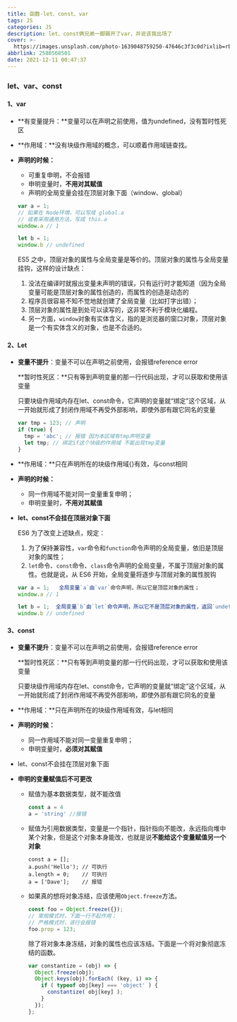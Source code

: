 ```yaml
---
title: 函数-let、const、var
tags: JS
categories: JS
description: let、const俩兄弟一脚踢开了var，并说该我出场了
cover: >-
  https://images.unsplash.com/photo-1639048759250-47646c3f3c0d?ixlib=rb-1.2.1&ixid=MnwxMjA3fDB8MHxwaG90by1wYWdlfHx8fGVufDB8fHx8&auto=format&fit=crop&w=1170&q=80
abbrlink: 2580568501
date: 2021-12-11 00:47:37
---
```


### let、var、const           ###

#### 1、var ####

* **有变量提升：**变量可以在声明之前使用，值为undefined，没有暂时性死区

* **作用域：**没有块级作用域的概念，可以顺着作用域链查找。

* **声明的时候：**

  * 可重复申明，不会报错
  * 申明变量时，**不用对其赋值**
  * 声明的全局变量会挂在顶层对象下面（window、global）

  ```js
  var a = 1;
  // 如果在 Node环境，可以写成 global.a
  // 或者采用通用方法，写成 this.a
  window.a // 1
  
  let b = 1;
  window.b // undefined
  ```

  ES5 之中，顶层对象的属性与全局变量是等价的。顶层对象的属性与全局变量挂钩，这样的设计缺点：

  1. 没法在编译时就报出变量未声明的错误，只有运行时才能知道（因为全局变量可能是顶层对象的属性创造的，而属性的创造是动态的
  2. 程序员很容易不知不觉地就创建了全局变量（比如打字出错）；
  3. 顶层对象的属性是到处可以读写的，这非常不利于模块化编程。
  4. 另一方面，`window`对象有实体含义，指的是浏览器的窗口对象，顶层对象是一个有实体含义的对象，也是不合适的。

#### 2、Let ####

* **变量不提升**：变量不可以在声明之前使用，会报错reference error

  **暂时性死区：**只有等到声明变量的那一行代码出现，才可以获取和使用该变量

  只要块级作用域内存在let、const命令，它声明的变量就“绑定”这个区域，从一开始就形成了封闭作用域不再受外部影响，即使外部有跟它同名的变量

  ```js
  var tmp = 123; // 声明
  if (true) {
    tmp = 'abc'; // 报错 因为本区域有tmp声明变量
    let tmp; // 绑定if这个块级的作用域 不能出现tmp变量
  }
  ```

* **作用域：**只在声明所在的块级作用域{}有效，与const相同

* **声明的时候：**

  * 同一作用域不能对同一变量重复申明；
  * 申明变量时，**不用对其赋值**

* **let、const不会挂在顶层对象下面**

  ES6 为了改变上述缺点，规定：

  1. 为了保持兼容性，`var`命令和`function`命令声明的全局变量，依旧是顶层对象的属性；
  2. `let`命令、`const`命令、`class`命令声明的全局变量，不属于顶层对象的属性。也就是说，从 ES6 开始，全局变量将逐步与顶层对象的属性脱钩

  ```javascript
  var a = 1;   全局变量`a`由`var`命令声明，所以它是顶层对象的属性；
  window.a // 1
  
  let b = 1;  全局变量`b`由`let`命令声明，所以它不是顶层对象的属性，返回`undefined`。
  window.b // undefined   
  ```

#### 3、const ####

* **变量不提升**：变量不可以在声明之前使用，会报错reference error

  **暂时性死区：**只有等到声明变量的那一行代码出现，才可以获取和使用该变量

  只要块级作用域内存在let、const命令，它声明的变量就“绑定”这个区域，从一开始就形成了封闭作用域不再受外部影响，即使外部有跟它同名的变量

* **作用域：**只在声明所在的块级作用域有效，与let相同

* **声明的时候：**

  * 同一作用域不能对同一变量重复申明；
  * 申明变量时，**必须对其赋值**

* let、const不会挂在顶层对象下面

* **申明的变量赋值后不可更改**

  - 赋值为基本数据类型，就不能改值

    ```javascript
    const a = 4
    a = 'string' //报错
    ```

  - 赋值为引用数据类型，变量是一个指针，指针指向不能改，永远指向堆中某个对象，但是这个对象本身能改，也就是说**不能给这个变量赋值另一个对象**

    ```
    const a = [];
    a.push('Hello'); // 可执行
    a.length = 0;    // 可执行
    a = ['Dave'];    // 报错
    ```

  * 如果真的想将对象冻结，应该使用`Object.freeze`方法。

    ```javascript
    const foo = Object.freeze({});
    // 常规模式时，下面一行不起作用；
    // 严格模式时，该行会报错
    foo.prop = 123;  
    ```

    除了将对象本身冻结，对象的属性也应该冻结。下面是一个将对象彻底冻结的函数。

    ```javascript
    var constantize = (obj) => {
      Object.freeze(obj);
      Object.keys(obj).forEach( (key, i) => {
        if ( typeof obj[key] === 'object' ) {
          constantize( obj[key] );
        }
      });
    };
    ```